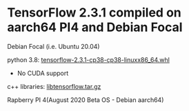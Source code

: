 # TensorFlow 2.3.1 compiled on aarch64 PI4 and Debian Focal

Debian Focal (i.e. Ubuntu 20.04)

python 3.8: [tensorflow-2.3.1-cp38-cp38-linuxx86_64.whl](https://1drv.ms/u/s!ArHAPNFYUSGMh_gkRItwkyvlpaJxLg?e=anBN8F)
* No CUDA support

c++ libraries: [libtensorflow.tar.gz](https://1drv.ms/u/s!ArHAPNFYUSGMh_gji1x7C2KqxB7nDA?e=TLxQYy)


Rapberry PI 4(August 2020 Beta OS - Debian aarch64)
